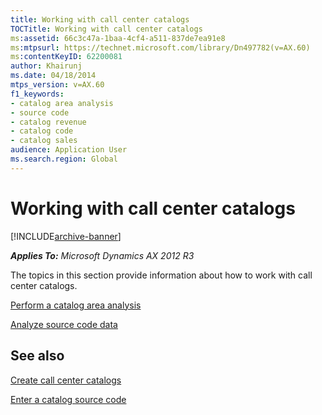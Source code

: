 ```yaml
---
title: Working with call center catalogs
TOCTitle: Working with call center catalogs
ms:assetid: 66c3c47a-1baa-4cf4-a511-837de7ea91e8
ms:mtpsurl: https://technet.microsoft.com/library/Dn497782(v=AX.60)
ms:contentKeyID: 62200081
author: Khairunj
ms.date: 04/18/2014
mtps_version: v=AX.60
f1_keywords:
- catalog area analysis
- source code
- catalog revenue
- catalog code
- catalog sales
audience: Application User
ms.search.region: Global
---
```


# Working with call center catalogs 


[!INCLUDE[archive-banner](includes/archive-banner.md)]


_**Applies To:** Microsoft Dynamics AX 2012 R3_

The topics in this section provide information about how to work with call center catalogs.

[Perform a catalog area analysis](perform-a-catalog-area-analysis.md)

[Analyze source code data](analyze-source-code-data.md)

## See also

[Create call center catalogs](create-call-center-catalogs.md)

[Enter a catalog source code](enter-a-catalog-source-code.md)

  


